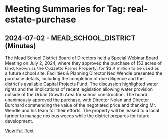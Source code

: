 # Meeting Summaries for Tag: real-estate-purchase

## 2024-07-02 - MEAD_SCHOOL_DISTRICT (Minutes)

The Mead School District Board of Directors held a Special Webinar Board Meeting on July 2, 2024, where they approved the purchase of 153 acres of land, known as the Cuzzetto Farms Property, for $2.4 million to be used as a future school site. Facilities & Planning Director Ned Wendle presented the purchase details, including the completion of due diligence and the district's available Capital Projects Fund. The discussion highlighted water rights and the implications of recent legislation allowing water provision outside of the Urban Growth Area for school construction. The board unanimously approved the purchase, with Director Nolan and Director Burchard commending the value of the negotiated price and thanking Mr. Wendle and his team for their efforts. The property will be leased to a local farmer to manage noxious weeds while the district prepares for future development.

[View Full Text](https://raw.githubusercontent.com/VoronoiPerspectives/WashingtonStateSchoolBoardExplorer/refs/heads/main/data/countries/usa/states/wa/counties/spokane/school_boards/mead_school_district/2024/processed/2024-07-02-specialboardmeeting-minutes.txt)


